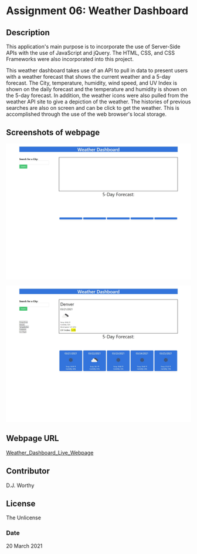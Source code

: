 # Assignment 06:  Weather Dashboard

## Description
This application's main purpose is to incorporate the use of Server-Side APIs with the use of JavaScript and jQuery.  The HTML, CSS, and CSS Frameworks were also incorporated into this project.

This weather dashboard takes use of an API to pull in data to present users with a weather forecast that shows the current weather and a 5-day forecast.  The City, temperature, humidity, wind speed, and UV Index is shown on the daily forecast and the temperature and humidity is shown on the 5-day forecast.  In addition, the weather icons were also pulled from the weather API site to give a depiction of the weather.  The histories of previous searches are also on screen and can be click to get the weather.  This is accomplished through the use of the web browser's local storage.

## Screenshots of webpage

![Weather Dashboard Before Use](./assets/images/weather_dashboard_before_use.jpeg)

![Weather Dashboard Active](./assets/images/weather_dashboard_in_use.jpeg)

## Webpage URL

[Weather_Dashboard_Live_Webpage](https://djavanw.github.io/weather_dashboard/)

## Contributor
D.J. Worthy

## License
The Unlicense

### Date
20 March 2021